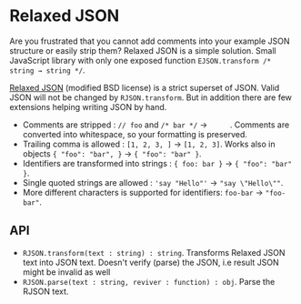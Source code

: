 # Relaxed JSON

Are you frustrated that you cannot add comments into your example JSON
structure or easily strip them? Relaxed JSON is a simple solution. Small
JavaScript library with only one exposed function `EJSON.transform /* string → string */`.

[Relaxed JSON](http://oleg.fi/relaxed-json) (modified BSD license) is a strict superset of JSON. Valid JSON
will not be changed by `RJSON.transform`. But in addition there are few
extensions helping writing JSON by hand.

* Comments are stripped : `// foo` and `/* bar */`  → `     `.
  Comments are converted into whitespace, so your formatting is preserved.
* Trailing comma is allowed : `[1, 2, 3, ]` → `[1, 2, 3]`. Works also in objects `{ "foo": "bar", }` → `{ "foo": "bar" }`.
* Identifiers are transformed into strings : `{ foo: bar }` → `{ "foo": "bar" }`.
* Single quoted strings are allowed : `'say "Hello"'` → `"say \"Hello\""`.
* More different characters is supported for identifiers: `foo-bar` → `"foo-bar"`.

## API

- `RJSON.transform(text : string) : string`.
  Transforms Relaxed JSON text into JSON text. Doesn't verify (parse) the JSON, i.e result JSON might be invalid as well
- `RJSON.parse(text : string, reviver : function) : obj`.
  Parse the RJSON text.